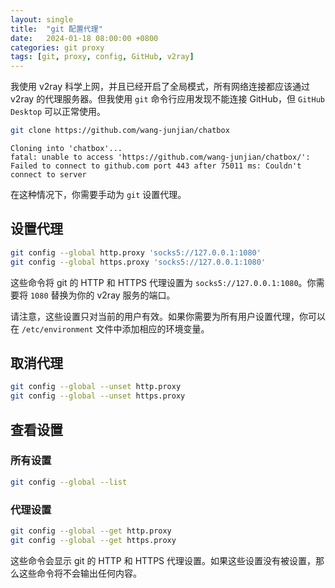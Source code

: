 ```yaml
---
layout: single
title:  "git 配置代理"
date:   2024-01-18 08:00:00 +0800
categories: git proxy
tags: [git, proxy, config, GitHub, v2ray]
---
```


我使用 v2ray 科学上网，并且已经开启了全局模式，所有网络连接都应该通过 v2ray 的代理服务器。但我使用 `git` 命令行应用发现不能连接 GitHub，但 `GitHub Desktop` 可以正常使用。

```bash
git clone https://github.com/wang-junjian/chatbox
```
```
Cloning into 'chatbox'...
fatal: unable to access 'https://github.com/wang-junjian/chatbox/': Failed to connect to github.com port 443 after 75011 ms: Couldn't connect to server
```

在这种情况下，你需要手动为 `git` 设置代理。

## 设置代理

```bash
git config --global http.proxy 'socks5://127.0.0.1:1080'
git config --global https.proxy 'socks5://127.0.0.1:1080'
```

这些命令将 git 的 HTTP 和 HTTPS 代理设置为 `socks5://127.0.0.1:1080`。你需要将 `1080` 替换为你的 v2ray 服务的端口。

请注意，这些设置只对当前的用户有效。如果你需要为所有用户设置代理，你可以在 `/etc/environment` 文件中添加相应的环境变量。

## 取消代理

```bash
git config --global --unset http.proxy
git config --global --unset https.proxy
```

## 查看设置

### 所有设置
```bash
git config --global --list
```

### 代理设置
```bash
git config --global --get http.proxy
git config --global --get https.proxy
```

这些命令会显示 git 的 HTTP 和 HTTPS 代理设置。如果这些设置没有被设置，那么这些命令将不会输出任何内容。
